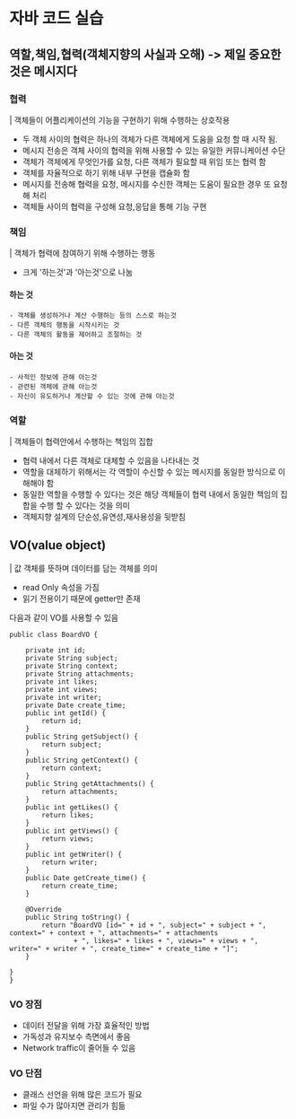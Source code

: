 # 자바 코드 실습

## 역할,책임,협력(객체지향의 사실과 오해) -> 제일 중요한 것은 메시지다

### 협력  
| 객체들이 어플리케이션의 기능을 구현하기 위해 수행하는 상호작용  
- 두 객체 사이의 협력은 하나의 객체가 다른 객체에게 도움을 요청 할 때 시작 됨.  
- 메시지 전송은 객체 사이의 협력을 위해 사용할 수 있는 유일한 커뮤니케이션 수단  
- 객체가 객체에게 무엇인가를 요청, 다른 객체가 필요할 때 위임 또는 협력 함  
- 객체를 자율적으로 하기 위해 내부 구현을 캡슐화 함  
- 메시지를 전송해 협력을 요청, 메시지를 수신한 객체는 도움이 필요한 경우 또 요청해 처리  
- 객체들 사이의 협력을 구성해 요청,응답을 통해 기능 구현  

### 책임  
| 객체가 협력에 참여하기 위해 수행하는 행동  
- 크게 '하는것'과 '아는것'으로 나눔  

#### 하는 것

```
- 객체를 생성하거나 계산 수행하는 등의 스스로 하는것
- 다른 객체의 행동을 시작시키는 것
- 다른 객체의 활동을 제어하고 조절하는 것
```
#### 아는 것

```
- 사적인 정보에 관해 아는것
- 관련된 객체에 관해 아는것
- 자신이 유도하거나 계산할 수 있는 것에 관해 아는것
```

### 역할  

| 객체들이 협력안에서 수행하는 책임의 집합  

-  협력 내에서 다른 객체로 대체할 수 있음을 나타내는 것  
- 역할을 대체하기 위해서는 각 역할이 수신할 수 있는 메시지를 동일한 방식으로 이해해야 함  
- 동일한 역할을 수행할 수 있다는 것은 해당 객체들이 협력 내에서 동일한 책임의 집합을 수행 할 수 있다는 것을 의미  
- 객체지향 설계의 단순성,유연성,재사용성을 뒷받침  



## VO(value object)
| 값 객체를 뜻하며 데이터를 담는 객체를 의미  
- read Only 속성을 가짐
- 읽기 전용이기 때문에 getter만 존재  


다음과 같이 VO를 사용할 수 있음  
```
public class BoardVO {
	
	private int id;
	private String subject;
	private String context;
	private String attachments;
	private int likes;
	private int views;
	private int writer;
	private Date create_time;
	public int getId() {
		return id;
	}
	public String getSubject() {
		return subject;
	}
	public String getContext() {
		return context;
	}
	public String getAttachments() {
		return attachments;
	}
	public int getLikes() {
		return likes;
	}
	public int getViews() {
		return views;
	}
	public int getWriter() {
		return writer;
	}
	public Date getCreate_time() {
		return create_time;
	}
	
	@Override
	public String toString() {
		return "BoardVO [id=" + id + ", subject=" + subject + ", context=" + context + ", attachments=" + attachments
				+ ", likes=" + likes + ", views=" + views + ", writer=" + writer + ", create_time=" + create_time + "]";
	}
	
}
}
```
### VO 장점
- 데이터 전달을 위해 가장 효율적인 방법  
- 가독성과 유지보수 측면에서 좋음  
- Network traffic이 줄어들 수 있음  



### VO 단점
- 클래스 선언을 위해 많은 코드가 필요  
- 파일 수가 많아지면 관리가 힘듦  



